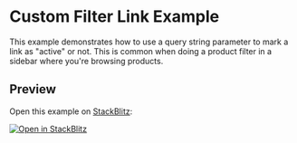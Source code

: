 # Custom Filter Link Example

This example demonstrates how to use a query string parameter to mark a link as "active" or not. This is common when doing a product filter in a sidebar where you're browsing products.

## Preview

Open this example on [StackBlitz](https://stackblitz.com):

[![Open in StackBlitz](https://developer.stackblitz.com/img/open_in_stackblitz.svg)](https://stackblitz.com/github/remix-run/react-router/tree/dev/examples/custom-filter-link?file=src/App.tsx)
